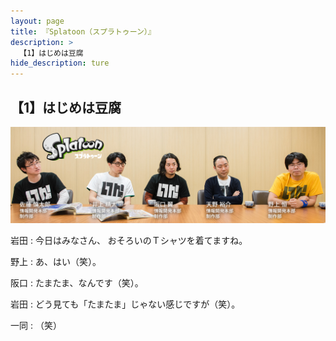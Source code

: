 ```yaml
---
layout: page
title: 『Splatoon（スプラトゥーン）』
description: >
  【1】はじめは豆腐
hide_description: ture
---
```


## 【1】はじめは豆腐

![](/interviews/jp/WiiU/agmj/vol1/img/mainvisual1.jpg)

岩田
: 今日はみなさん、
おそろいのＴシャツを着てますね。

野上
: あ、はい（笑）。



阪口
: たまたま、なんです（笑）。

岩田
: どう見ても「たまたま」じゃない感じですが（笑）。

一同
: （笑）
